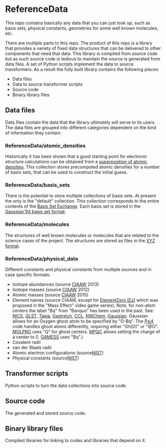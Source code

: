 # ReferenceData

This repo contains basically any data that you can just look up, such as 
basis sets, physical constants, geometries for some well known molecules, etc.

There are multiple parts to this repo. The product of this repo is a library
that provides a variety of fixed data structures that can be delivered to other
components that need that data. This library is compiled from source code but as
such source code is tedious to maintain the source is generated from data files.
A set of Python scripts implement the data to source transformers. As a result 
the fully built library contains the following pieces:

- Data files
- Data to source transformer scripts
- Source code
- Binary library files

## Data files

Data files contain the data that the library ultimately will serve to its 
users. The data files are grouped into different categories dependent on the
kind of information they contain:

### ReferenceData/atomic_densities

Historically it has been shown that a good starting point for electronic
structure calculations can be obtained from a
[superposition of atomic densities](https://doi.org/10.1002/jcc.20393).
This collection stores precomputed atomic densities for a number of
basis sets, that can be used to construct the initial guess.

### ReferenceData/basis_sets

There is the potential to store multiple collections of basis sets. At present
the only is the "default" collection. This collection corresponds to the entire
contents of the [Basis Set Exchange](https://www.basissetexchange.org/). 
Each basis set is stored in the [Gaussian'94 basis set format](https://gaussian.com/gen/).

### ReferenceData/molecules

The structures of well known molecules or molecules that are related to the
science cases of the project. The structures are stored as files in the 
[XYZ format](https://en.wikipedia.org/wiki/XYZ_file_format).

### ReferenceData/physical_data

Different constants and physical constants from multiple sources and in case specific formats:
- Isotope abundances (source [CIAAW](http://www.ciaaw.org/isotopic-abundances.htm) 2013)
- Isotope masses (source [CIAAW](http://www.ciaaw.org/atomic-masses.htm) 2012)
- Atomic masses (source [CIAAW](http://www.ciaaw.org/atomic-weights.htm) 2015)
- Element names (source CIAAW, except for [ElementZero (Ez)](https://masseffect.fandom.com/wiki/Element_Zero)
  which was proposed in the "Mass Effect" video game series). Note, for non-atom centers the label
  "Bq" from "Banquo" has been used in the past. See: [NICS](https://doi.org/10.1021/cr030088+), 
  [QLST](https://doi.org/10.1016/S0065-3276\(08\)00402-4), [Tapia](10.1103/PhysRevA.84.012115),
  [Gastreich](http://shakespeare.nowheres.com/qandr/others/3.15.97/messages/199.html),
  [CCL](http://www.ccl.net/chemistry/resources/messages/2009/03/06.011-dir/index.html),
  [NWChem](https://github.com/nwchemgit/nwchem/tree/master/QA/tests/dft_bsse),
  [Gaussian](https://gaussian.com/molspec/). Gaussian allows for an Oxygen ghost atom to be specified
  by "O-Bq".
  The [Psi4](https://psicode.org/psi4manual/master/psithonmol.html) code handles ghost atoms
  differently, requiring either "Gh(O)" or "@O".
  [MOLPRO](https://www.molpro.net/info/release/doc/manual.pdf) uses "Q" for ghost centers.
  [MPQC](https://valeevgroup.github.io/mpqc-docs/v2/mpqcsimp.html) allows setting the charge of a center to 0.
  [GAMESS](https://www.msg.chem.iastate.edu/gamess/GAMESS_Manual/docs-input.txt) uses "Bq".)
- Covalent radii 
- van der Waals radii
- Atomic electron configurations (source[NIST](http://www.nist.gov/pml/data/ion_energy.cfm))
- Physical constants (source[NIST](http://physics.nist.gov/constants))

## Transformer scripts

Python scripts to turn the data collections into source code.

## Source code

The generated and stored source code. 

## Binary library files

Compiled libraries for linking to codes and libraries that depend on it.
